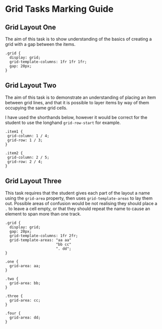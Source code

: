 # Grid Tasks Marking Guide

## Grid Layout One

The aim of this task is to show understanding of the basics of creating a grid with a gap between the items.

```
.grid {
  display: grid;
  grid-template-columns: 1fr 1fr 1fr;
  gap: 20px;
}
```

## Grid Layout Two

The aim of this task is to demonstrate an understanding of placing an item between grid lines, and that it is possible to layer items by way of them occupying the same grid cells.

I have used the shorthands below, however it would be correct for the student to use the longhand `grid-row-start` for example.

```
.item1 {
 grid-column: 1 / 4;
 grid-row: 1 / 3;
}

.item2 {
 grid-column: 2 / 5;
 grid-row: 2 / 4;
}
```

## Grid Layout Three

This task requires that the student gives each part of the layout a name using the `grid-area` property, then uses `grid-template-areas` to lay them out. Possible areas of confusion would be not realising they should place a `.` to leave a cell empty, or that they should repeat the name to cause an element to span more than one track.

```
.grid {
  display: grid;
  gap: 20px;
  grid-template-columns: 1fr 2fr;
  grid-template-areas: "aa aa"
                       "bb cc"
                       ". dd";
}

.one {
  grid-area: aa;
}

.two {
  grid-area: bb;
}

.three {
  grid-area: cc;
}

.four {
  grid-area: dd;
}
```
